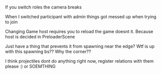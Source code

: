 If you switch roles the camera breaks 

When I switched participant with admin things got messed up when trying to join

Changing Game host requires you to reload the game doesnt it. Because host is decided in PreloaderScene

Just have a thing that prevents it from spawning near the edge?
Wtf is up with this spawning bs?? Why the corner??

I think projectiles dont do anything right now, register relations with them please :) or SOEMTHING